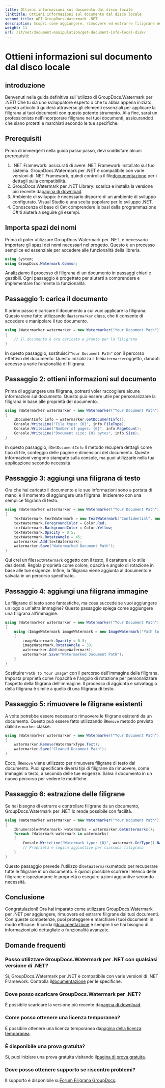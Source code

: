 ```yaml
---
title: Ottieni informazioni sul documento dal disco locale
linktitle: Ottieni informazioni sul documento dal disco locale
second_title: API GroupDocs.Watermark .NET
description: Scopri come aggiungere, rimuovere ed estrarre filigrane nei documenti utilizzando GroupDocs per .NET con questa guida passo passo completa.
weight: 11
url: /it/net/document-manipulation/get-document-info-local-disk/
---
```


# Ottieni informazioni sul documento dal disco locale

## introduzione
Benvenuti nella guida definitiva sull'utilizzo di GroupDocs.Watermark per .NET! Che tu sia uno sviluppatore esperto o che tu abbia appena iniziato, questo articolo ti guiderà attraverso gli elementi essenziali per applicare la filigrana ai tuoi documenti con questo potente strumento. Alla fine, sarai un professionista nell'incorporare filigrane nei tuoi documenti, assicurandoti che siano protetti e marchiati secondo le tue specifiche.
## Prerequisiti
Prima di immergerti nella guida passo passo, devi soddisfare alcuni prerequisiti:
1.  .NET Framework: assicurati di avere .NET Framework installato sul tuo sistema. GroupDocs.Watermark per .NET è compatibile con varie versioni di .NET Framework, quindi controlla il file[documentazione](https://tutorials.groupdocs.com/Watermark/net/) per i dettagli sulla compatibilità.
2.  GroupDocs.Watermark per .NET Library: scarica e installa la versione più recente da[pagina di download](https://releases.groupdocs.com/Watermark/net/).
3. Ambiente di sviluppo: è necessario disporre di un ambiente di sviluppo configurato. Visual Studio è una scelta popolare per lo sviluppo .NET.
4. Conoscenza di base di C#: comprendere le basi della programmazione C# ti aiuterà a seguire gli esempi.
## Importa spazi dei nomi
Prima di poter utilizzare GroupDocs.Watermark per .NET, è necessario importare gli spazi dei nomi necessari nel progetto. Questo è un processo semplice ed essenziale per accedere alle funzionalità della libreria.
```csharp
using System;
using GroupDocs.Watermark.Common;
```
Analizziamo il processo di filigrana di un documento in passaggi chiari e gestibili. Ogni passaggio è progettato per aiutarti a comprendere e implementare facilmente la funzionalità.
## Passaggio 1: carica il documento
 Il primo passo è caricare il documento a cui vuoi applicare la filigrana. Questo viene fatto utilizzando il`Watermarker` class, che ti consente di accedere e manipolare il tuo documento.
```csharp
using (Watermarker watermarker = new Watermarker("Your Document Path"))
{
    // Il documento è ora caricato e pronto per la filigrana
}
```
 In questo passaggio, sostituisci`"Your Document Path"` con il percorso effettivo del documento. Questo inizializza il file`Watermarker`oggetto, dandoti accesso a varie funzionalità di filigrana.
## Passaggio 2: ottieni informazioni sul documento
Prima di aggiungere una filigrana, potresti voler raccogliere alcune informazioni sul documento. Questo può essere utile per personalizzare la filigrana in base alle proprietà del documento.

```csharp
using (Watermarker watermarker = new Watermarker("Your Document Path"))
{
    IDocumentInfo info = watermarker.GetDocumentInfo();
    Console.WriteLine("File type: {0}", info.FileType);
    Console.WriteLine("Number of pages: {0}", info.PageCount);
    Console.WriteLine("Document size: {0} bytes", info.Size);
}
```
 In questo passaggio, il`GetDocumentInfo` Il metodo recupera dettagli come tipo di file, conteggio delle pagine e dimensioni del documento. Queste informazioni vengono stampate sulla console, ma puoi utilizzarle nella tua applicazione secondo necessità.
## Passaggio 3: aggiungi una filigrana di testo
Ora che hai caricato il documento e le sue informazioni sono a portata di mano, è il momento di aggiungere una filigrana. Inizieremo con una semplice filigrana di testo.

```csharp
using (Watermarker watermarker = new Watermarker("Your Document Path"))
{
    TextWatermark textWatermark = new TextWatermark("Confidential", new Font("Arial", 36));
    textWatermark.ForegroundColor = Color.Red;
    textWatermark.BackgroundColor = Color.Yellow;
    textWatermark.Opacity = 0.5;
    textWatermark.RotateAngle = 45;
    watermarker.Add(textWatermark);
    watermarker.Save("Watermarked Document Path");
}
```
 Qui crei un file`TextWatermark` oggetto con il testo, il carattere e lo stile desiderati. Regola proprietà come colore, opacità e angolo di rotazione in base alle tue esigenze. Infine, la filigrana viene aggiunta al documento e salvata in un percorso specificato.
## Passaggio 4: aggiungi una filigrana immagine
Le filigrane di testo sono fantastiche, ma cosa succede se vuoi aggiungere un logo o un'altra immagine? Questo passaggio spiega come aggiungere una filigrana all'immagine.

```csharp
using (Watermarker watermarker = new Watermarker("Your Document Path"))
{
    using (ImageWatermark imageWatermark = new ImageWatermark("Path to Your Image"))
    {
        imageWatermark.Opacity = 0.5;
        imageWatermark.RotateAngle = 30;
        watermarker.Add(imageWatermark);
        watermarker.Save("Watermarked Document Path");
    }
}
```
 Sostituire`"Path to Your Image"` con il percorso dell'immagine della filigrana. Imposta proprietà come l'opacità e l'angolo di rotazione per personalizzare l'aspetto della filigrana dell'immagine. Il processo di aggiunta e salvataggio della filigrana è simile a quello di una filigrana di testo.
## Passaggio 5: rimuovere le filigrane esistenti
 A volte potrebbe essere necessario rimuovere le filigrane esistenti da un documento. Questo può essere fatto utilizzando il`Remove` metodo previsto dal`Watermarker` classe.

```csharp
using (Watermarker watermarker = new Watermarker("Your Document Path"))
{
    watermarker.Remove(WatermarkType.Text);
    watermarker.Save("Cleaned Document Path");
}
```
 Ecco, il`Remove` viene utilizzato per rimuovere filigrane di testo dal documento. Puoi specificare diversi tipi di filigrane da rimuovere, come immagini o testo, a seconda delle tue esigenze. Salva il documento in un nuovo percorso per vedere le modifiche.
## Passaggio 6: estrazione delle filigrane
Se hai bisogno di estrarre e controllare filigrane da un documento, GroupDocs.Watermark per .NET lo rende possibile con facilità.

```csharp
using (Watermarker watermarker = new Watermarker("Your Document Path"))
{
    IEnumerable<Watermark> watermarks = watermarker.GetWatermarks();
    foreach (Watermark watermark in watermarks)
    {
        Console.WriteLine("Watermark type: {0}", watermark.GetType().Name);
        // Proprietà e logica aggiuntive per ciascuna filigrana
    }
}
```
 Questo passaggio prevede l'utilizzo di`GetWatermarks`metodo per recuperare tutte le filigrane in un documento. È quindi possibile scorrere l'elenco delle filigrane e ispezionarne le proprietà o eseguire azioni aggiuntive secondo necessità.
## Conclusione
 Congratulazioni! Ora hai imparato come utilizzare GroupDocs.Watermark per .NET per aggiungere, rimuovere ed estrarre filigrane dai tuoi documenti. Con queste competenze, puoi proteggere e marchiare i tuoi documenti in modo efficace. Ricorda il[documentazione](https://tutorials.groupdocs.com/Watermark/net/) è sempre lì se hai bisogno di informazioni più dettagliate o funzionalità avanzate.
## Domande frequenti
### Posso utilizzare GroupDocs.Watermark per .NET con qualsiasi versione di .NET?
 Sì, GroupDocs.Watermark per .NET è compatibile con varie versioni di .NET Framework. Controlla il[documentazione](https://tutorials.groupdocs.com/Watermark/net/) per le specifiche.
### Dove posso scaricare GroupDocs.Watermark per .NET?
 È possibile scaricare la versione più recente da[pagina di download](https://releases.groupdocs.com/Watermark/net/).
### Come posso ottenere una licenza temporanea?
 È possibile ottenere una licenza temporanea da[pagina della licenza temporanea](https://purchase.groupdocs.com/temporary-license/).
### È disponibile una prova gratuita?
 Sì, puoi iniziare una prova gratuita visitando il[pagina di prova gratuita](https://releases.groupdocs.com/).
### Dove posso ottenere supporto se riscontro problemi?
 Il supporto è disponibile su[Forum Filigrana GroupDocs](https://forum.groupdocs.com/c/watermark/19).